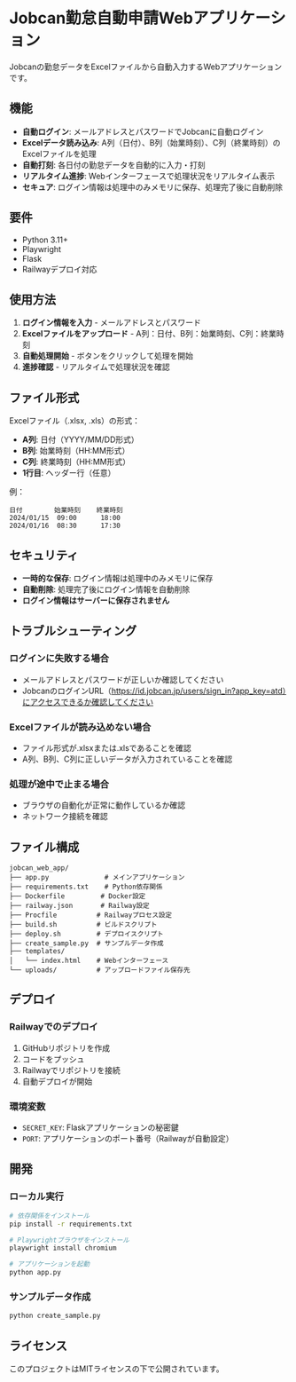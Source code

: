# Jobcan勤怠自動申請Webアプリケーション

Jobcanの勤怠データをExcelファイルから自動入力するWebアプリケーションです。

## 機能

- **自動ログイン**: メールアドレスとパスワードでJobcanに自動ログイン
- **Excelデータ読み込み**: A列（日付）、B列（始業時刻）、C列（終業時刻）のExcelファイルを処理
- **自動打刻**: 各日付の勤怠データを自動的に入力・打刻
- **リアルタイム進捗**: Webインターフェースで処理状況をリアルタイム表示
- **セキュア**: ログイン情報は処理中のみメモリに保存、処理完了後に自動削除

## 要件

- Python 3.11+
- Playwright
- Flask
- Railwayデプロイ対応

## 使用方法

1. **ログイン情報を入力** - メールアドレスとパスワード
2. **Excelファイルをアップロード** - A列：日付、B列：始業時刻、C列：終業時刻
3. **自動処理開始** - ボタンをクリックして処理を開始
4. **進捗確認** - リアルタイムで処理状況を確認

## ファイル形式

Excelファイル（.xlsx, .xls）の形式：
- **A列**: 日付（YYYY/MM/DD形式）
- **B列**: 始業時刻（HH:MM形式）
- **C列**: 終業時刻（HH:MM形式）
- **1行目**: ヘッダー行（任意）

例：
```
日付        始業時刻    終業時刻
2024/01/15  09:00      18:00
2024/01/16  08:30      17:30
```

## セキュリティ

- **一時的な保存**: ログイン情報は処理中のみメモリに保存
- **自動削除**: 処理完了後にログイン情報を自動削除
- **ログイン情報はサーバーに保存されません**

## トラブルシューティング

### ログインに失敗する場合
- メールアドレスとパスワードが正しいか確認してください
- JobcanのログインURL（https://id.jobcan.jp/users/sign_in?app_key=atd）にアクセスできるか確認してください

### Excelファイルが読み込めない場合
- ファイル形式が.xlsxまたは.xlsであることを確認
- A列、B列、C列に正しいデータが入力されていることを確認

### 処理が途中で止まる場合
- ブラウザの自動化が正常に動作しているか確認
- ネットワーク接続を確認

## ファイル構成

```
jobcan_web_app/
├── app.py              # メインアプリケーション
├── requirements.txt    # Python依存関係
├── Dockerfile         # Docker設定
├── railway.json       # Railway設定
├── Procfile          # Railwayプロセス設定
├── build.sh          # ビルドスクリプト
├── deploy.sh         # デプロイスクリプト
├── create_sample.py  # サンプルデータ作成
├── templates/
│   └── index.html    # Webインターフェース
└── uploads/          # アップロードファイル保存先
```

## デプロイ

### Railwayでのデプロイ

1. GitHubリポジトリを作成
2. コードをプッシュ
3. Railwayでリポジトリを接続
4. 自動デプロイが開始

### 環境変数

- `SECRET_KEY`: Flaskアプリケーションの秘密鍵
- `PORT`: アプリケーションのポート番号（Railwayが自動設定）

## 開発

### ローカル実行

```bash
# 依存関係をインストール
pip install -r requirements.txt

# Playwrightブラウザをインストール
playwright install chromium

# アプリケーションを起動
python app.py
```

### サンプルデータ作成

```bash
python create_sample.py
```

## ライセンス

このプロジェクトはMITライセンスの下で公開されています。 
